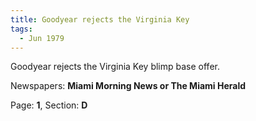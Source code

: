 ```yaml
---  
title: Goodyear rejects the Virginia Key  
tags:  
  - Jun 1979  
---  
```

  
Goodyear rejects the Virginia Key blimp base offer.  
  
Newspapers: **Miami Morning News or The Miami Herald**  
  
Page: **1**, Section: **D** 
